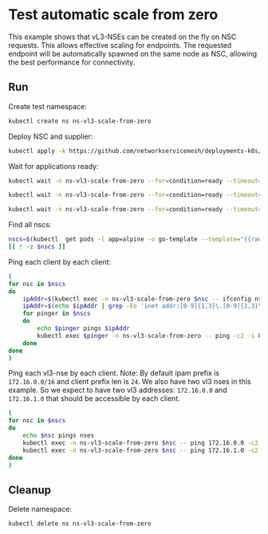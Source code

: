 # Test automatic scale from zero

This example shows that vL3-NSEs can be created on the fly on NSC requests.
This allows effective scaling for endpoints.
The requested endpoint will be automatically spawned on the same node as NSC,
allowing the best performance for connectivity.

## Run

Create test namespace:

```bash
kubectl create ns ns-vl3-scale-from-zero
```

Deploy NSC and supplier:
```bash
kubectl apply -k https://github.com/networkservicemesh/deployments-k8s/examples/features/vl3-scale-from-zero?ref=4baa0ed100799d9b15c9868497ac2129ffa8a92c
```

Wait for applications ready:
```bash
kubectl wait -n ns-vl3-scale-from-zero --for=condition=ready --timeout=1m pod -l app=nse-supplier-k8s
```
```bash
kubectl wait -n ns-vl3-scale-from-zero --for=condition=ready --timeout=1m pod -l app=alpine
```
```bash
kubectl wait -n ns-vl3-scale-from-zero --for=condition=ready --timeout=1m pod -l app=nse-vl3-vpp
```

Find all nscs:
```bash
nscs=$(kubectl  get pods -l app=alpine -o go-template --template="{{range .items}}{{.metadata.name}} {{end}}" -n ns-vl3-scale-from-zero)
[[ ! -z $nscs ]]
```

Ping each client by each client:
```bash
(
for nsc in $nscs 
do
    ipAddr=$(kubectl exec -n ns-vl3-scale-from-zero $nsc -- ifconfig nsm-1) || exit
    ipAddr=$(echo $ipAddr | grep -Eo 'inet addr:[0-9]{1,3}\.[0-9]{1,3}\.[0-9]{1,3}\.[0-9]{1,3}'| cut -c 11-)
    for pinger in $nscs
    do
        echo $pinger pings $ipAddr
        kubectl exec $pinger -n ns-vl3-scale-from-zero -- ping -c2 -i 0.5 $ipAddr || exit
    done
done
)
```

Ping each vl3-nse by each client.
Note: By default ipam prefix is `172.16.0.0/16` and client prefix len is `24`. We also have two vl3 nses in this example. So we expect to have two vl3 addresses: `172.16.0.0` and `172.16.1.0` that should be accessible by each client.
```bash
(
for nsc in $nscs 
do
    echo $nsc pings nses
    kubectl exec -n ns-vl3-scale-from-zero $nsc -- ping 172.16.0.0 -c2 -i 0.5 || exit
    kubectl exec -n ns-vl3-scale-from-zero $nsc -- ping 172.16.1.0 -c2 -i 0.5 || exit
done
)
```

## Cleanup

Delete namespace:
```bash
kubectl delete ns ns-vl3-scale-from-zero
```
